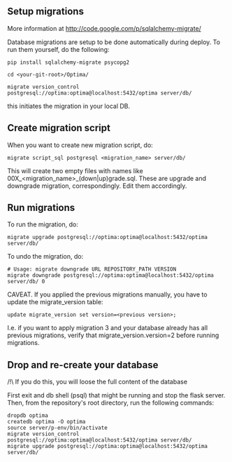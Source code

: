 Setup migrations
------------

More information at
http://code.google.com/p/sqlalchemy-migrate/

Database migrations are setup to be done automatically during deploy. To run them yourself, do the following:

    pip install sqlalchemy-migrate psycopg2

    cd <your-git-root>/Optima/

    migrate version_control postgresql://optima:optima@localhost:5432/optima server/db/

this initiates the migration in your local DB.

Create migration script
------------

When you want to create new migration script, do:

    migrate script_sql postgresql <migration_name> server/db/

This will create two empty files with names like 00X_<migration_name>\_(down|up)grade.sql. These are upgrade and downgrade migration, correspondingly. Edit them accordingly.


Run migrations
------------

To run the migration, do:

    migrate upgrade postgresql://optima:optima@localhost:5432/optima server/db/

To undo the migration, do:

    # Usage: migrate downgrade URL REPOSITORY_PATH VERSION
    migrate downgrade postgresql://optima:optima@localhost:5432/optima server/db/ 0

CAVEAT. If you applied the previous migrations manually, you have to update the migrate_version table:

    update migrate_version set version=<previous version>;

I.e. if you want to apply migration 3 and your database already has all previous migrations, verify that migrate_version.version=2 before running migrations.


Drop and re-create your database
--------------------------------

/!\ If you do this, you will loose the full content of the database

First exit and db shell (psql) that might be running and stop the flask server. Then, from the repository's root directory, run the following commands:

    dropdb optima
    createdb optima -O optima
    source server/p-env/bin/activate
    migrate version_control postgresql://optima:optima@localhost:5432/optima server/db/
    migrate upgrade postgresql://optima:optima@localhost:5432/optima server/db/
